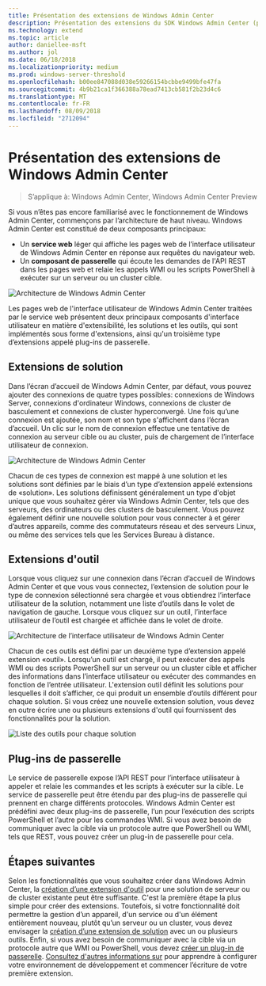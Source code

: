 ```yaml
---
title: Présentation des extensions de Windows Admin Center
description: Présentation des extensions du SDK Windows Admin Center (projet Honolulu)
ms.technology: extend
ms.topic: article
author: daniellee-msft
ms.author: jol
ms.date: 06/18/2018
ms.localizationpriority: medium
ms.prod: windows-server-threshold
ms.openlocfilehash: b00ee847088d038e59266154bcbbe9499bfe47fa
ms.sourcegitcommit: 4b9b21ca1f366388a78ead7413cb581f2b23d4c6
ms.translationtype: MT
ms.contentlocale: fr-FR
ms.lasthandoff: 08/09/2018
ms.locfileid: "2712094"
---
```

# Présentation des extensions de Windows Admin Center

>S’applique à: Windows Admin Center, Windows Admin Center Preview

Si vous n’êtes pas encore familiarisé avec le fonctionnement de Windows Admin Center, commençons par l’architecture de haut niveau. Windows Admin Center est constitué de deux composants principaux:

- Un **service web** léger qui affiche les pages web de l’interface utilisateur de Windows Admin Center en réponse aux requêtes du navigateur web.
- Un **composant de passerelle** qui écoute les demandes de l'API REST dans les pages web et relaie les appels WMI ou les scripts PowerShell à exécuter sur un serveur ou un cluster cible.

![Architecture de Windows Admin Center](../media/understand-extensions/wac-architecture-500px.png)

Les pages web de l'interface utilisateur de Windows Admin Center traitées par le service web présentent deux principaux composants d'interface utilisateur en matière d'extensibilité, les solutions et les outils, qui sont implémentés sous forme d'extensions, ainsi qu'un troisième type d’extensions appelé plug-ins de passerelle.

## Extensions de solution

Dans l’écran d’accueil de Windows Admin Center, par défaut, vous pouvez ajouter des connexions de quatre types possibles: connexions de Windows Server, connexions d'ordinateur Windows, connexions de cluster de basculement et connexions de cluster hyperconvergé. Une fois qu’une connexion est ajoutée, son nom et son type s'affichent dans l’écran d’accueil. Un clic sur le nom de connexion effectue une tentative de connexion au serveur cible ou au cluster, puis de chargement de l’interface utilisateur de connexion.

![Architecture de Windows Admin Center](../media/understand-extensions/solutions-ui.png)

Chacun de ces types de connexion est mappé à une solution et les solutions sont définies par le biais d’un type d’extension appelé extensions de «solution». Les solutions définissent généralement un type d'objet unique que vous souhaitez gérer via Windows Admin Center, tels que des serveurs, des ordinateurs ou des clusters de basculement. Vous pouvez également définir une nouvelle solution pour vous connecter à et gérer d’autres appareils, comme des commutateurs réseau et des serveurs Linux, ou même des services tels que les Services Bureau à distance.

## Extensions d'outil

Lorsque vous cliquez sur une connexion dans l’écran d’accueil de Windows Admin Center et que vous vous connectez, l’extension de solution pour le type de connexion sélectionné sera chargée et vous obtiendrez l’interface utilisateur de la solution, notamment une liste d’outils dans le volet de navigation de gauche. Lorsque vous cliquez sur un outil, l’interface utilisateur de l’outil est chargée et affichée dans le volet de droite.

![Architecture de l’interface utilisateur de Windows Admin Center](../media/understand-extensions/ui-architecture.png)

Chacun de ces outils est défini par un deuxième type d’extension appelé extension «outil». Lorsqu’un outil est chargé, il peut exécuter des appels WMI ou des scripts PowerShell sur un serveur ou un cluster cible et afficher des informations dans l’interface utilisateur ou exécuter des commandes en fonction de l’entrée utilisateur. L'extension outil définit les solutions pour lesquelles il doit s’afficher, ce qui produit un ensemble d’outils différent pour chaque solution. Si vous créez une nouvelle extension solution, vous devez en outre écrire une ou plusieurs extensions d'outil qui fournissent des fonctionnalités pour la solution.

![Liste des outils pour chaque solution](../media/understand-extensions/tools-for-solutions.png)

## Plug-ins de passerelle

Le service de passerelle expose l’API REST pour l’interface utilisateur à appeler et relaie les commandes et les scripts à exécuter sur la cible. Le service de passerelle peut être étendu par des plug-ins de passerelle qui prennent en charge différents protocoles. Windows Admin Center est prédéfini avec deux plug-ins de passerelle, l’un pour l’exécution des scripts PowerShell et l’autre pour les commandes WMI. Si vous avez besoin de communiquer avec la cible via un protocole autre que PowerShell ou WMI, tels que REST, vous pouvez créer un plug-in de passerelle pour cela.

## Étapes suivantes

Selon les fonctionnalités que vous souhaitez créer dans Windows Admin Center, la [création d’une extension d'outil](develop-tool.md) pour une solution de serveur ou de cluster existante peut être suffisante. C'est la première étape la plus simple pour créer des extensions. Toutefois, si votre fonctionnalité doit permettre la gestion d’un appareil, d'un service ou d'un élément entièrement nouveau, plutôt qu’un serveur ou un cluster, vous devez envisager la [création d’une extension de solution](develop-solution.md) avec un ou plusieurs outils. Enfin, si vous avez besoin de communiquer avec la cible via un protocole autre que WMI ou PowerShell, vous devez [créer un plug-in de passerelle](develop-gateway-plugin.md). [Consultez d'autres informations sur](developing-extensions.md) pour apprendre à configurer votre environnement de développement et commencer l’écriture de votre première extension.
